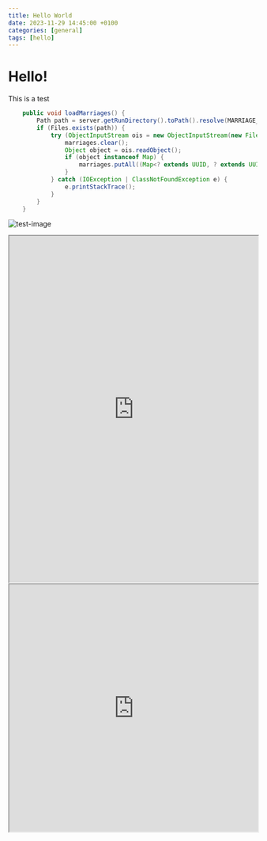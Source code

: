 ```yaml
---
title: Hello World
date: 2023-11-29 14:45:00 +0100
categories: [general]
tags: [hello]
---
```


# Hello!

This is a test

```java
    public void loadMarriages() {
        Path path = server.getRunDirectory().toPath().resolve(MARRIAGE_DATA_PATH);
        if (Files.exists(path)) {
            try (ObjectInputStream ois = new ObjectInputStream(new FileInputStream(path.toFile()))) {
                marriages.clear();
                Object object = ois.readObject();
                if (object instanceof Map) {
                    marriages.putAll((Map<? extends UUID, ? extends UUID>) object);
                }
            } catch (IOException | ClassNotFoundException e) {
                e.printStackTrace();
            }
        }
    }
```

![test-image](https://upload.wikimedia.org/wikipedia/commons/thumb/5/53/Parmigiano_reggiano_factory.jpg/220px-Parmigiano_reggiano_factory.jpg)

<iframe style="width:100%; height:700px;" src="http://map.cocobut.net/"></iframe>
<iframe style="width:100%; height:500px;" src="https://uptime.cocobut.net/status/mod-server"></iframe>

